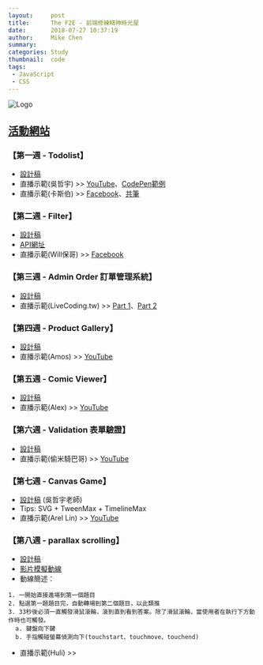 ```yaml
---
layout:     post
title:      The F2E - 前端修練精神時光屋
date:       2018-07-27 10:37:19
author:     Mike Chen
summary:    
categories: Study
thumbnail:  code
tags:
 - JavaScript
 - CSS
---
```


![Logo](https://firebasestorage.googleapis.com/v0/b/hexschool-api.appspot.com/o/blog%2F2018%2F05%2FTheF2E_banner.png?alt=media&token=4e663e89-554e-4bed-83ac-000fddabd8ab)

## [活動網站](http://www.hexschool.com/2018/05/09/2018-05-09-the_f2e/)

### 【第一週 - Todolist】
* [設計稿](https://hexschool.github.io/THE_F2E_Design/todolist/)   
* 直播示範(吳哲宇) >> [YouTube](https://youtu.be/dvc0IBLbUMY)、[CodePen範例](https://codepen.io/frank890417/pen/aKJYjm) 
* 直播示範(卡斯伯) >> [Facebook](https://www.facebook.com/WccCasper/videos/537506876645540/)、[共筆](https://paper.dropbox.com/doc/001-todolist-by--AIkE5GY4HHEDFHcDiO_oFWPTAg-V3OTg3oVllEX8RvtQvR1y)

### 【第二週 - Filter】
* [設計稿](https://hexschool.github.io/THE_F2E_Design/week2-filter/)  
* [API網址](https://data.kcg.gov.tw/api/action/datastore_search?resource_id=92290ee5-6e61-456f-80c0-249eae2fcc97)
* 直播示範(Will保哥) >> [Facebook](https://www.facebook.com/will.fans/videos/2124246790937787/)

### 【第三週 - Admin Order 訂單管理系統】
* [設計稿](https://hexschool.github.io/THE_F2E_Design/week3-admin%20order/)  
* 直播示範(LiveCoding.tw) >> [Part 1](https://youtu.be/1mytoUV38Lk)、[Part 2](https://youtu.be/Mdfa4_PMxlY)

### 【第四週 - Product Gallery】
* [設計稿](https://hexschool.github.io/THE_F2E_Design/week4-product%20gallery/)
* 直播示範(Amos) >> [YouTube](https://youtu.be/PFPAHcBNHY8)

### 【第五週 - Comic Viewer】
* [設計稿](https://hexschool.github.io/THE_F2E_Design/week5-comic%20viewer/)
* 直播示範(Alex) >> [YouTube](https://youtu.be/MTpocmnewcI)

### 【第六週 - Validation 表單驗證】
* [設計稿](https://hexschool.github.io/THE_F2E_Design/week6-validation/)
* 直播示範(偷米騎巴哥) >> [YouTube](https://youtu.be/hQ6UfBVylio)

### 【第七週 - Canvas Game】
* [設計稿](https://hackmd.io/N5yEjm2vSx6D41qAbJGDmw/) (吳哲宇老師)
* Tips: SVG + TweenMax + TimelineMax
* 直播示範(Arel Lin) >> [YouTube](https://youtu.be/p-V6adV2unQ)

### 【第八週 - parallax scrolling】
* [設計稿](http://bit.ly/2uX1m47)
* [影片模擬動線](https://www.youtube.com/watch?v=xViDpVyIBoU)
* 動線簡述：

```
1. 一開始直接進場到第一個題目
2. 點選第一題題目完，自動轉場到第二個題目，以此類推
3. 33秒後必須一直觸發滑鼠滾輪，滾到直到看到答案。除了滑鼠滾輪，當使用者在執行下方動作時也可觸發。
  a. 鍵盤向下鍵
  b. 手指觸碰螢幕偵測向下(touchstart、touchmove、touchend)

```

* 直播示範(Huli) >> 